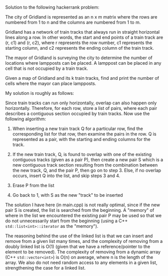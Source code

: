 Solution to the following hackerrank problem:

The city of Gridland is represented as an n x m matrix where the rows are numbered from 1 to n and the columns are numbered from 1 to m.

Gridland has a network of train tracks that always run in straight horizontal lines along a row. In other words, the start and end points of a train track are (r, c1) and (r, c2), where r represents the row number, c1 represents the starting column, and c2 represents the ending column of the train track.

The mayor of Gridland is surveying the city to determine the number of locations where lampposts can be placed. A lamppost can be placed in any cell that is not occupied by a train track.

Given a map of Gridland and its k train tracks, find and print the number of cells where the mayor can place lampposts.


My solution is roughly as follows:

Since train tracks can run only horizontally, overlap can also happen only horizontally. Therefore, for each row, store a list of pairs, where each pair describes a contiguous section occupied by train tracks. Now use the following algorithm:

1. When inserting a new train track Q for a particular row, find the corresponding list for that row, then examine the pairs in the row. Q is represented as a pair, with the starting and ending columns for the track.

2. If the new train track, Q, is found to overlap with one of the existing contiguous tracks (given as a pair P), then create a new pair S which is a new contiguous track section resulting from the combination between the new track, Q, and the pair P, then go on to step 3. Else, if no overlap occurs, insert Q into the list, and skip steps 3 and 4.

3. Erase P from the list

4. Go back to 1, with S as the new "track" to be inserted

The solution I have here (in main.cpp) is not really optimal, since if the new pair S is created, the list is searched from the beginning. A "memory" of where in the list we encountered the existing pair P may be used so that we do not unnecessarily start from the beginning (using a C++ `std::list<int>::iterator` as the "memory"). 

The reasoning behind the use of the linked list is that we can insert and remove from a given list many times, and the complexity of removing from a doubly linked list is O(1) (given that we have a reference/pointer to the element to be removed). The complexity of removing from a dynamic array (C++ `std::vector<int>`) is O(n) on average, where n is the length of the array. We also do not need random access to any elements in a given list, strengthening the case for a linked list.
